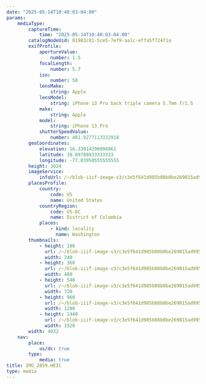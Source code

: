 ```yaml
---
date: "2025-05-14T10:40:03-04:00"
params:
    mediaType:
        captureTime:
            time: "2025-05-14T10:40:03-04:00"
        catalogNodeUid: 01983c81-5ce5-7ef9-aa1c-effa5f72471a
        exifProfile:
            apertureValue:
                number: 1.5
            focalLength:
                number: 5.7
            iso:
                number: 50
            lensMake:
                string: Apple
            lensModel:
                string: iPhone 13 Pro back triple camera 5.7mm f/1.5
            make:
                string: Apple
            model:
                string: iPhone 13 Pro
            shutterSpeedValue:
                number: 481.9277113332918
        geoCoordinates:
            elevation: 16.33014296098861
            latitude: 38.89780833333333
            longitude: -77.03950555555555
        height: 3024
        imageService:
            infoUrl: /~/blob-iiif-image-v3/c3e5f641d985b08b0be269015ad99505da12a4090738b126411111c6c14142e5/info.json
        placesProfile:
            country:
                code: US
                name: United States
            countryRegion:
                code: US-DC
                name: District of Columbia
            places:
                - kind: locality
                  name: Washington
        thumbnails:
            - height: 180
              url: /~/blob-iiif-image-v3/c3e5f641d985b08b0be269015ad99505da12a4090738b126411111c6c14142e5/full/240%2C180/0/default.jpg
              width: 240
            - height: 360
              url: /~/blob-iiif-image-v3/c3e5f641d985b08b0be269015ad99505da12a4090738b126411111c6c14142e5/full/480%2C360/0/default.jpg
              width: 480
            - height: 540
              url: /~/blob-iiif-image-v3/c3e5f641d985b08b0be269015ad99505da12a4090738b126411111c6c14142e5/full/720%2C540/0/default.jpg
              width: 720
            - height: 960
              url: /~/blob-iiif-image-v3/c3e5f641d985b08b0be269015ad99505da12a4090738b126411111c6c14142e5/full/1280%2C960/0/default.jpg
              width: 1280
            - height: 1440
              url: /~/blob-iiif-image-v3/c3e5f641d985b08b0be269015ad99505da12a4090738b126411111c6c14142e5/full/1920%2C1440/0/default.jpg
              width: 1920
        width: 4032
    nav:
        place:
            us/dc: true
        type:
            media: true
title: IMG_2859.HEIC
type: media
---
```

